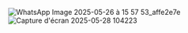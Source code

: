 ![WhatsApp Image 2025-05-26 à 15 57 53_affe2e7e](https://github.com/user-attachments/assets/29c63b5c-98d8-4221-9b86-b55a70e75ea9)
![Capture d'écran 2025-05-28 104223](https://github.com/user-attachments/assets/79a04761-21e8-4fa5-9dfd-bbd81cfaa0e7)
